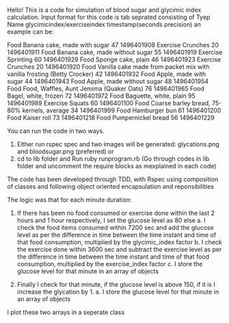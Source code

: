 Hello! This is a code for simulation of blood sugar and glycimic index calculation.
Input format for this code is tab seprated consisting of Tyep Name  glycimicindex/exerciseindex timestamp(seconds precision) 
an example can be:

Food	Banana cake, made with sugar	47	1496401908
Exercise	Crunches	20	1496401911
Food	Banana cake, made without sugar	55	1496401919
Exercise	Sprinting	60	1496401929
Food	Sponge cake, plain	46	1496401923
Exercise	Crunches	20	1496401920
Food	Vanilla cake made from packet mix with vanilla frosting (Betty Crocker)	42	1496401932
Food	Apple, made with sugar	44	1496401943
Food	Apple, made without sugar	48	1496401954
Food	Food, Waffles, Aunt Jemima (Quaker Oats)	76	1496401965
Food	Bagel, white, frozen	72	1496401972
Food	Baguette, white, plain	95	1496401989
Exercise	Squats	60	1496401100
Food	Coarse barley bread, 75-80% kernels, average	34	1496401999
Food	Hamburger bun	61	1496401200
Food	Kaiser roll	73	1496401218
Food	Pumpernickel bread	56	1496401229


You can run the code in two ways.

1. Either run rspec spec and two images will be generated: glycations.png and bloodsugar.png (preferred)
  or 
2. cd to lib folder and Run ruby runprogram.rb (Go through codes in lib folder and uncomment the require blocks as mexplained in each code)


The code has been developed through TDD, with Rspec using composition of classes and following object oriented encapsulation and reponsibilities 


The logic was that for each minute duration:
  1. If there has been no food consumed or exercise done within the last 2 hours and 1 hour respectively, I set the glucose level as 80
  else
    a. I check the food items consumed within 7200 sec and add the glucose level as per the difference in time between the time instant and time of that food consumption, multiplied by the glycimic_index factor
    b. I check the exercise done within 3600 sec and subtract the exercise level as per the difference in time between the time instant and time of that food consumption, multiplied by the exercise_index factor
    c. I store the glucose level for that minute in an array of objects
  
2. Finally I check for that minute, if the glucose level is above 150, if it is I increase the glycation by 1.
   a. I store the glucose level for that minute in an array of objects
  
  I plot these two arrays in a seperate class
  
  
  
